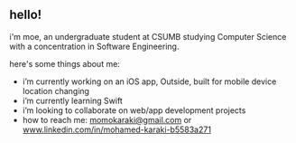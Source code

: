 ## hello!

i'm moe, an undergraduate student at CSUMB studying Computer Science with a concentration in Software Engineering.

here's some things about me:
- i’m currently working on an iOS app, Outside, built for mobile device location changing
- i’m currently learning Swift
- i’m looking to collaborate on web/app development projects
- how to reach me: momokaraki@gmail.com or www.linkedin.com/in/mohamed-karaki-b5583a271
